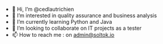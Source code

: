 - 👋 Hi, I’m @cedlautrichien
- 👀 I’m interested in quality assurance and business analysis
- 🌱 I’m currently learning Python and Java
- 💞️ I’m looking to collaborate on IT projects as a tester
- 📫 How to reach me : on admin@soltok.io

<!---
cedlautrichien/cedlautrichien is a ✨ special ✨ repository because its `README.md` (this file) appears on your GitHub profile.
You can click the Preview link to take a look at your changes.
--->
